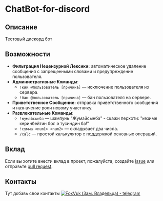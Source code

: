 # ChatBot-for-discord

## Описание

Тестовый дискорд бот

## Возможности

- **Фильтрация Нецензурной Лексики:** автоматическое удаление сообщения с запрещенными словами и предупреждение пользователя.
- **Административные Команды:**
  - `!кик @пользователь [причина]` — исключение пользователя из сервера.
  - `!бан @пользователь [причина]` — бан пользователя на сервере.
- **Приветственное Сообщение:** отправка приветственного сообщения и назначение роли новому участнику.
- **Развлекательные Команды:**
  - `!жумайсынба` — шампунь "Жумайсынба" - скажи перхоти: "кезиме керинбейтин бол э тусиндин ба!"
  - `!сумма <num1> <num2>` — складывает два числа.
  - `/calc` — простой калькулятор с поддержкой основных операций.

## Вклад

Если вы хотите внести вклад в проект, пожалуйста, создайте [issue](https://github.com/MrLevan4ik/ChatBot-for-Discord/issues) или отправьте [pull request](https://github.com/MrLevan4ik/ChatBot-for-Discord/pulls).

## Контакты

Тут добавь свои контакты
[![FoxVuk (Зам. Владельца) - telegram](https://img.shields.io/badge/Telegram-FoxVuk-blue)](https://t.me/foxvuks_basement)